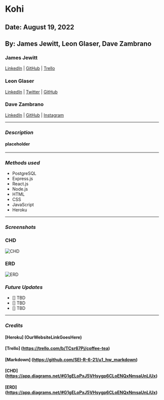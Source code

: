 # Kohi

## Date: August 19, 2022

## By: James Jewitt, Leon Glaser, Dave Zambrano

### James Jewitt

[LinkedIn](https://www.linkedin.com/in/james-jewitt/) |
[GitHub](https://github.com/jamest7783) |
[Trello](https://trello.com/b/Mc0uEhTG/quickchart)

### Leon Glaser

[LinkedIn](https://www.linkedin.com/in/leon-glaser) |
[Twitter](https://twitter.com/sirescapist) |
[GitHub](https://github.com/lnglaser)

### Dave Zambrano

[LinkedIn](https://www.linkedin.com/in/davezambr/) |
[GitHub](https://github.com/dzambr13) |
[Instagram](https://www.instagram.com/dayvuhh/)

---

### **_Description_**

#### placeholder

---

### **_Methods used_**

- PostgreSQL
- Express.js
- React.js
- Node.js
- HTML
- CSS
- JavaScript
- Heroku

---

### **_Screenshots_**

### CHD

![CHD](https://cdn.discordapp.com/attachments/994991543712751756/1007641852717056030/unknown.png)

### ERD

![ERD](https://cdn.discordapp.com/attachments/994991543712751756/1007642066609782794/unknown.png)

### **_Future Updates_**

- [] TBD
- [] TBD
- [] TBD

---

### **_Credits_**

#### [Heroku] (OurWebsiteLinkGoesHere)

#### [Trello] (https://trello.com/b/TCsr67Pj/coffee-tea)

#### [Markdown] (https://github.com/SEI-R-6-21/u1_hw_markdown)

#### [CHD] (https://app.diagrams.net/#G1gELoPxJ5VHsygp6CLoENQxNmsaUnLiUx)

#### [ERD] (https://app.diagrams.net/#G1gELoPxJ5VHsygp6CLoENQxNmsaUnLiUx)
